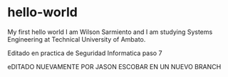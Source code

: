 # hello-world
My first hello world
I am Wilson Sarmiento and I am studying Systems Engineering at Technical University of Ambato.

Editado en practica de Seguridad Informatica paso 7

eDITADO NUEVAMENTE POR JASON ESCOBAR EN UN NUEVO BRANCH
